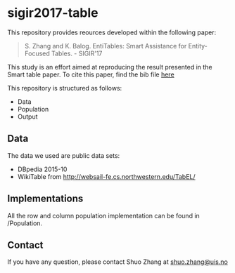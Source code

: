 # sigir2017-table

This repository provides reources developed within the following paper:
> S. Zhang and K. Balog. EntiTables: Smart Assistance for Entity-Focused Tables. - SIGIR'17 

This study is an effort aimed at reproducing the result presented in the Smart table paper.
To cite this paper, find the bib file [here](http://krisztianbalog.com/showpub.php?id=Zhang:2017:ESA)

This repository is structured as follows:

- Data
- Population
- Output

## Data
The data we used are public data sets:
- DBpedia 2015-10
- WikiTable from http://websail-fe.cs.northwestern.edu/TabEL/

## Implementations
All the row and column population implementation can be found in /Population.

## Contact
If you have any question, please contact Shuo Zhang at shuo.zhang@uis.no
